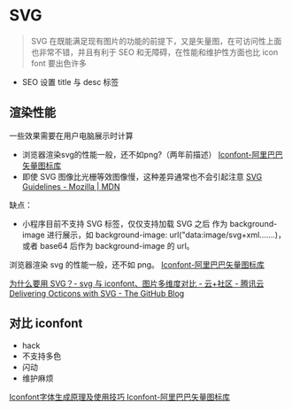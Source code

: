 # SVG

> SVG 在既能满足现有图片的功能的前提下，又是矢量图，在可访问性上面也非常不错，并且有利于 SEO 和无障碍，在性能和维护性方面也比 icon font 要出色许多

- SEO 设置 title 与 desc 标签

## 渲染性能
一些效果需要在用户电脑展示时计算

- 浏览器渲染svg的性能一般，还不如png?（两年前描述）
[Iconfont-阿里巴巴矢量图标库](https://www.iconfont.cn/help/detail?helptype=code)
- 即使 SVG 图像比光栅等效图像慢，这种差异通常也不会引起注意
[SVG Guidelines - Mozilla | MDN](https://developer.mozilla.org/en-US/docs/Mozilla/Developer_guide/SVG_Guidelines)

缺点：

- 小程序目前不支持 SVG 标签，仅仅支持加载 SVG 之后 作为 background-image 进行展示，如 background-image: url("data:image/svg+xml.......)，或者 base64 后作为 background-image 的 url。

浏览器渲染 svg 的性能一般，还不如 png。
[Iconfont-阿里巴巴矢量图标库](https://www.iconfont.cn/help/detail?helptype=code)

[为什么要用 SVG？- svg 与 iconfont、图片多维度对比 - 云+社区 - 腾讯云](https://cloud.tencent.com/developer/article/1154360)
[Delivering Octicons with SVG - The GitHub Blog](https://github.blog/2016-02-22-delivering-octicons-with-svg/)

## 对比 iconfont

- hack
- 不支持多色
- 闪动
- 维护麻烦

[Iconfont字体生成原理及使用技巧 Iconfont-阿里巴巴矢量图标库](https://www.iconfont.cn/help/article_detail?article_id=1)
